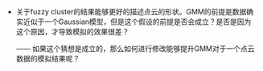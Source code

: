 - 关于fuzzy cluster的结果能够更好的描述点云的形状。GMM的前提是数据确实近似于一个Gaussian模型，但是这个假设的前提是否会成立？是否是因为这个原因，才导致模拟的效果很差？

  —— 如果这个猜想是成立的，那么如何进行修改能够提升GMM对于一个点云数据的模拟结果呢？